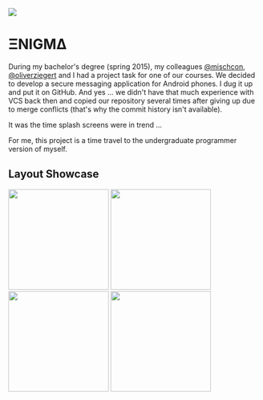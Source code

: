 ![](https://github.com/vlmaier/enigma/actions/workflows/build.yml/badge.svg)

# ΞNIGMΔ

During my bachelor's degree (spring 2015), my colleagues [@mischcon](https://github.com/mischcon), [@oliverziegert](https://github.com/oliverziegert) and I had a project task for one of our courses. We decided to develop a secure messaging application for Android phones. I dug it up and put it on GitHub. And yes ... we didn't have that much experience with VCS back then and copied our repository several times after giving up due to merge conflicts (that's why the commit history isn't available).

It was the time splash screens were in trend ...

For me, this project is a time travel to the undergraduate programmer version of myself.

## Layout Showcase

<p float="left">
  <img src="https://user-images.githubusercontent.com/18353152/209410742-d7113565-d1e0-47e2-b893-669a038846bb.png" width="200"/>
  <img src="https://user-images.githubusercontent.com/18353152/209410747-a98c3424-0601-4cc3-a851-b7381b7eda5e.png" width="200"/>
  <img src="https://user-images.githubusercontent.com/18353152/209410752-7bfbd982-7bc7-4f80-b81f-d7bf1c4c4bde.png" width="200"/>
  <img src="https://user-images.githubusercontent.com/18353152/209410758-d221a133-6ba5-4704-97ea-4d74d04612e7.png" width="200"/>
</p>
